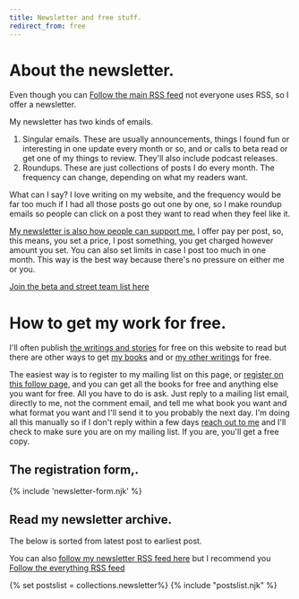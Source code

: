 ```yaml
---
title: Newsletter and free stuff.
redirect_from: free
---
```


# About the newsletter.

Even though you can <a href="/feed.xml">Follow the main RSS feed</a> not everyone uses RSS, so I offer a newsletter.

My newsletter has two kinds of emails.

1. Singular emails. These are usually announcements, things I found fun or interesting in one update every month or so, and or calls to beta read or get one of my things to review. They'll also include podcast releases.
2. Roundups. These are just collections of posts I do every month. The frequency can change, depending on what my readers want.

What can I say? I love writing on my website, and the frequency would be far too much if I had all those posts go out one by one, so I make roundup emails so people can click on a post they want to read when they feel like it.

[My newsletter is also how people can support me.](https://buttondown.com/weirdwriter) I offer pay per post, so, this means, you set a price, I post something, you get charged however amount you set. You can also set limits in case I post too much in one month. This way is the best way because there's no pressure on either me or you.

[Join the beta and street team list here](https://buttondown.com/weirdwriter?tag=beta&tag=free&tag=street)

# How to get my work for free.

I'll often publish [the writings and stories](/posts) for free on this website to read but there are other ways to get [my books](/books) and or [my other writings](/writings) for free.

The easiest way is to register to my mailing list on this page, or [register on this follow page,](/follow) and you can get all the books for free and anything else you want for free. All you have to do is ask. Just reply to a mailing list email, directly to me, not the comment email, and tell me what book you want and what format you want and I'll send it to you probably the next day. I'm doing all this manually so if I don't reply within a few days [reach out to me](/contact) and I'll check to make sure you are on my mailing list. If you are, you'll get a free copy.

## The registration form,.

{% include 'newsletter-form.njk' %}

## Read my newsletter archive.

The below is sorted from latest post to earliest post.

You can also [follow my newsletter RSS feed here](/follow) but I recommend you <a href="/feed.xml">Follow the everything RSS feed</a>

{% set postslist = collections.newsletter%}
{% include "postslist.njk" %}